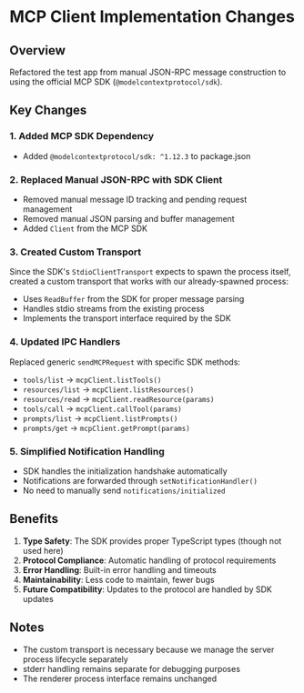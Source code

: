 # MCP Client Implementation Changes

## Overview
Refactored the test app from manual JSON-RPC message construction to using the official MCP SDK (`@modelcontextprotocol/sdk`).

## Key Changes

### 1. Added MCP SDK Dependency
- Added `@modelcontextprotocol/sdk: ^1.12.3` to package.json

### 2. Replaced Manual JSON-RPC with SDK Client
- Removed manual message ID tracking and pending request management
- Removed manual JSON parsing and buffer management
- Added `Client` from the MCP SDK

### 3. Created Custom Transport
Since the SDK's `StdioClientTransport` expects to spawn the process itself, created a custom transport that works with our already-spawned process:
- Uses `ReadBuffer` from the SDK for proper message parsing
- Handles stdio streams from the existing process
- Implements the transport interface required by the SDK

### 4. Updated IPC Handlers
Replaced generic `sendMCPRequest` with specific SDK methods:
- `tools/list` → `mcpClient.listTools()`
- `resources/list` → `mcpClient.listResources()`
- `resources/read` → `mcpClient.readResource(params)`
- `tools/call` → `mcpClient.callTool(params)`
- `prompts/list` → `mcpClient.listPrompts()`
- `prompts/get` → `mcpClient.getPrompt(params)`

### 5. Simplified Notification Handling
- SDK handles the initialization handshake automatically
- Notifications are forwarded through `setNotificationHandler()`
- No need to manually send `notifications/initialized`

## Benefits
1. **Type Safety**: The SDK provides proper TypeScript types (though not used here)
2. **Protocol Compliance**: Automatic handling of protocol requirements
3. **Error Handling**: Built-in error handling and timeouts
4. **Maintainability**: Less code to maintain, fewer bugs
5. **Future Compatibility**: Updates to the protocol are handled by SDK updates

## Notes
- The custom transport is necessary because we manage the server process lifecycle separately
- stderr handling remains separate for debugging purposes
- The renderer process interface remains unchanged